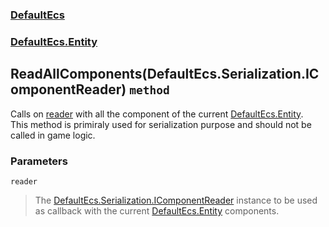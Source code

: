 ### [DefaultEcs](./DefaultEcs.md 'DefaultEcs')
### [DefaultEcs.Entity](./DefaultEcs-Entity.md 'DefaultEcs.Entity')
## ReadAllComponents(DefaultEcs.Serialization.IComponentReader) `method`
Calls on [reader](#DefaultEcs-Entity-ReadAllComponents(DefaultEcs-Serialization-IComponentReader)-reader 'DefaultEcs.Entity.ReadAllComponents(DefaultEcs.Serialization.IComponentReader).reader') with all the component of the current [DefaultEcs.Entity](./DefaultEcs-Entity.md 'DefaultEcs.Entity').<br/>This method is primiraly used for serialization purpose and should not be called in game logic.
### Parameters

<a name='DefaultEcs-Entity-ReadAllComponents(DefaultEcs-Serialization-IComponentReader)-reader'></a>
`reader`
>The [DefaultEcs.Serialization.IComponentReader](./DefaultEcs-Serialization-IComponentReader.md 'DefaultEcs.Serialization.IComponentReader') instance to be used as callback with the current [DefaultEcs.Entity](./DefaultEcs-Entity.md 'DefaultEcs.Entity') components.
